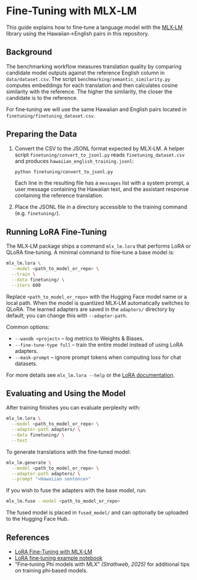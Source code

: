 # Fine-Tuning with MLX‑LM

This guide explains how to fine‑tune a language model with the [MLX‑LM](https://github.com/ml-explore/mlx-lm) library using the Hawaiian→English pairs in this repository.

## Background

The benchmarking workflow measures translation quality by comparing candidate model outputs against the reference English column in `data/dataset.csv`. The script `benchmarking/semantic_similarity.py` computes embeddings for each translation and then calculates cosine similarity with the reference. The higher the similarity, the closer the candidate is to the reference.

For fine‑tuning we will use the same Hawaiian and English pairs located in `finetuning/finetuning_dataset.csv`.

## Preparing the Data

1. Convert the CSV to the JSONL format expected by MLX‑LM. A helper script `finetuning/convert_to_jsonl.py` reads `finetuning_dataset.csv` and produces `hawaiian_english_training.jsonl`:
   ```bash
   python finetuning/convert_to_jsonl.py
   ```
   Each line in the resulting file has a `messages` list with a system prompt, a user message containing the Hawaiian text, and the assistant response containing the reference translation.

2. Place the JSONL file in a directory accessible to the training command (e.g. `finetuning/`).

## Running LoRA Fine-Tuning

The MLX‑LM package ships a command `mlx_lm.lora` that performs LoRA or QLoRA fine‑tuning. A minimal command to fine‑tune a base model is:

```bash
mlx_lm.lora \
  --model <path_to_model_or_repo> \
  --train \
  --data finetuning/ \
  --iters 600
```

Replace `<path_to_model_or_repo>` with the Hugging Face model name or a local path. When the model is quantized MLX‑LM automatically switches to QLoRA. The learned adapters are saved in the `adapters/` directory by default; you can change this with `--adapter-path`.

Common options:
- `--wandb <project>` – log metrics to Weights & Biases.
- `--fine-tune-type full` – train the entire model instead of using LoRA adapters.
- `--mask-prompt` – ignore prompt tokens when computing loss for chat datasets.

For more details see `mlx_lm.lora --help` or the [LoRA documentation](https://github.com/ml-explore/mlx-lm/blob/main/mlx_lm/LORA.md).

## Evaluating and Using the Model

After training finishes you can evaluate perplexity with:

```bash
mlx_lm.lora \
  --model <path_to_model_or_repo> \
  --adapter-path adapters/ \
  --data finetuning/ \
  --test
```

To generate translations with the fine‑tuned model:

```bash
mlx_lm.generate \
  --model <path_to_model_or_repo> \
  --adapter-path adapters/ \
  --prompt "<Hawaiian sentence>"
```

If you wish to fuse the adapters with the base model, run:

```bash
mlx_lm.fuse --model <path_to_model_or_repo>
```

The fused model is placed in `fused_model/` and can optionally be uploaded to the Hugging Face Hub.

## References

- [LoRA Fine-Tuning with MLX‑LM](https://github.com/ml-explore/mlx-lm/blob/main/mlx_lm/LORA.md)
- [LoRA fine‑tuning example notebook](https://gist.github.com/awni/773e2a12079da40a1cbc566686c84c8f)
- “Fine‑tuning Phi models with MLX” *(Strathweb, 2025)* for additional tips on training phi‑based models.
